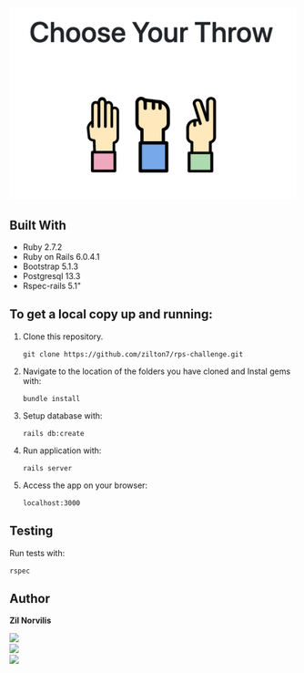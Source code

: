 ![screenshot1](./screenshot_1.png)
## Built With

- Ruby 2.7.2
- Ruby on Rails 6.0.4.1
- Bootstrap 5.1.3
- Postgresql 13.3
- Rspec-rails 5.1"

## To get a local copy up and running:

1. Clone this repository.

   ```
   git clone https://github.com/zilton7/rps-challenge.git
   ```

2. Navigate to the location of the folders you have cloned and
   Instal gems with:

   ```
   bundle install
   ```

3. Setup database with:

   ```
   rails db:create
   ```

4. Run application with:

   ```
   rails server
   ```

5. Access the app on your browser:

   ```
   localhost:3000
   ```

## Testing

Run tests with:

```
rspec
```

## Author

**Zil Norvilis**

[![](https://img.shields.io/badge/GitHub-100000?style=for-the-badge&logo=github&logoColor=white)](https://github.com/zilton7)  
[![](https://img.shields.io/badge/LinkedIn-0077B5?style=for-the-badge&logo=linkedin&logoColor=white)](https://www.linkedin.com/in/zil-norvilis/)  
[![](https://img.shields.io/badge/Twitter-1DA1F2?style=for-the-badge&logo=twitter&logoColor=white)](https://twitter.com/devnor7)
